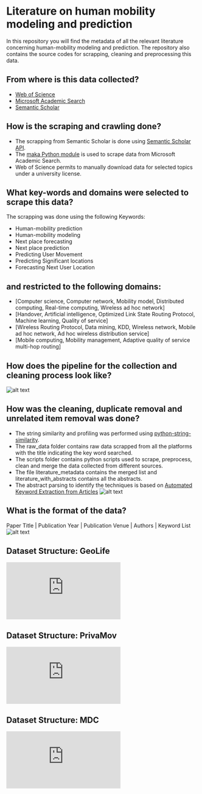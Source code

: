 # Literature on human mobility modeling and prediction
In this repository you will find the metadata of all the relevant literature concerning human-mobility modeling and prediction.
The repository also contains the source codes for scrapping, cleaning and preprocessing this data.

## From where is this data collected?  
  - [Web of Science](https://apps.webofknowledge.com/WOS_GeneralSearch_input.do?product=WOS&search_mode=GeneralSearch&SID=C5uHbS2XkmFRw4V47rb&preferencesSaved=)
  - [Microsoft Academic Search](https://preview.academic.microsoft.com/home)
  - [Semantic Scholar](https://www.semanticscholar.org/)

## How is the scraping and crawling done?
- The scrapping from Semantic Scholar is done using [Semantic Scholar API](https://api.semanticscholar.org/).
- The [maka Python module](https://github.com/gfhuertac/maka) is used to scrape data from Microsoft Academic Search.
- Web of Science permits to manually download data for selected topics under a university license.

## What key-words and domains were selected to scrape this data?
The scrapping was done using the following Keywords:
- Human-mobility prediction
- Human-mobility modeling
- Next place forecasting
- Next place prediction
- Predicting User Movement
- Predicting Significant locations
- Forecasting Next User Location

## and restricted to the following domains:
 - [Computer science, Computer network, Mobility model, Distributed computing, Real-time computing, Wireless ad hoc network]
 - [Handover, Artificial intelligence, Optimized Link State Routing Protocol, Machine learning, Quality of service]
 - [Wireless Routing Protocol, Data mining, KDD, Wireless network, Mobile ad hoc network, Ad hoc wireless distribution service]
 - [Mobile computing, Mobility management, Adaptive quality of service multi-hop routing]

## How does the pipeline for the collection and cleaning process look like?
![alt text](https://github.com/vaibhav90/Mobility-Prediction-Literature/blob/master/images/scrapping.png)

## How was the cleaning, duplicate removal and unrelated item removal was done?
- The string similarity and profiling was performed using [python-string-similarity](https://github.com/luozhouyang/python-string-similarity).
- The raw_data folder contains raw data scrapped from all the platforms with the title indicating the key word searched.
- The scripts folder contains python scripts used to scrape, preprocess, clean and merge the data collected from different sources.
- The file literature_metadata contains the merged list and literature_with_abstracts contains all the abstracts.
- The abstract parsing to identify the techniques is based on [Automated Keyword Extraction from Articles](https://medium.com/analytics-vidhya/automated-keyword-extraction-from-articles-using-nlp-bfd864f41b34)
![alt text](https://github.com/vaibhav90/Mobility-Prediction-Literature/blob/master/images/abstract_parsing.png)


## What is the format of the data?
Paper Title | Publication Year | Publication Venue | Authors | Keyword List
![alt text](https://github.com/vaibhav90/Mobility-Prediction-Literature/blob/master/images/met_data.jpg)


## Dataset Structure: GeoLife
![alt text](https://github.com/vaibhav90/Mobility-Prediction-Literature/blob/master/images/fv_geolife.pdf)

## Dataset Structure: PrivaMov
![alt text](https://github.com/vaibhav90/Mobility-Prediction-Literature/blob/master/images/fv_privamov.pdf)

## Dataset Structure: MDC
![alt text](https://github.com/vaibhav90/Mobility-Prediction-Literature/blob/master/images/fv_nokia.pdf)
